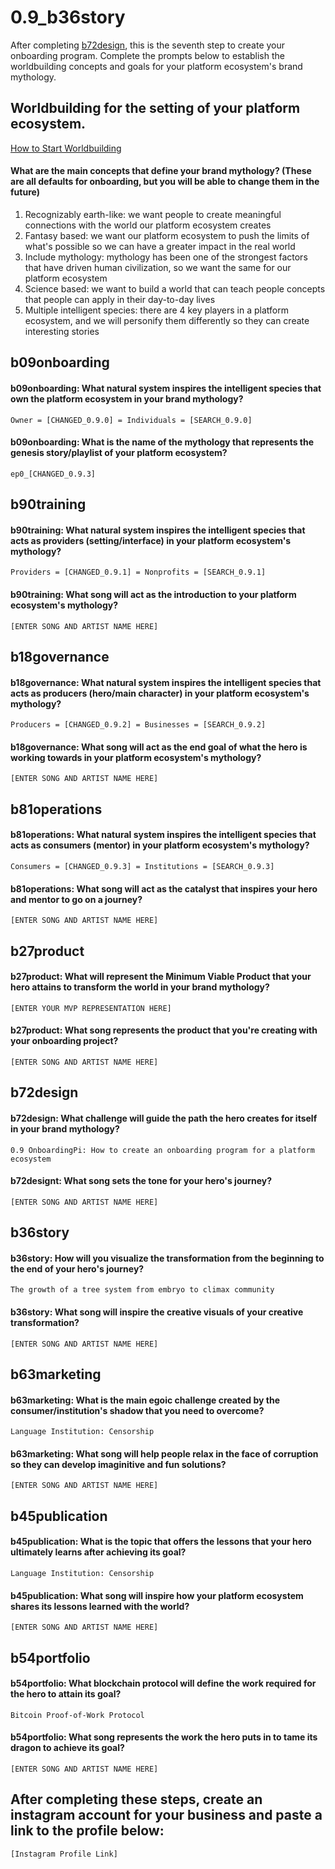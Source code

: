 # 0.9_b36story
After completing [b72design](b72design.md), this is the seventh step to create your onboarding program. Complete the prompts below to establish the worldbuilding concepts and goals for your platform ecosystem's brand mythology.

## Worldbuilding for the setting of your platform ecosystem.

[How to Start Worldbuilding](https://www.youtube.com/watch?v=Tfe6cNlrG0c&list=PLXukribaw8O4eKb_8hcfR7GTDEVxRmek6)

#### What are the main concepts that define your brand mythology? (These are all defaults for onboarding, but you will be able to change them in the future)
1. Recognizably earth-like: we want people to create meaningful connections with the world our platform ecosystem creates
2. Fantasy based: we want our platform ecosystem to push the limits of what's possible so we can have a greater impact in the real world
3. Include mythology: mythology has been one of the strongest factors that have driven human civilization, so we want the same for our platform ecosystem
4. Science based: we want to build a world that can teach people concepts that people can apply in their day-to-day lives
5. Multiple intelligent species: there are 4 key players in a platform ecosystem, and we will personify them differently so they can create interesting stories

## b09onboarding
#### b09onboarding: What natural system inspires the intelligent species that own the platform ecosystem in your brand mythology?
```
Owner = [CHANGED_0.9.0] = Individuals = [SEARCH_0.9.0]
```

#### b09onboarding: What is the name of the mythology that represents the genesis story/playlist of your platform ecosystem?
```
ep0_[CHANGED_0.9.3]
```

## b90training
#### b90training: What natural system inspires the intelligent species that acts as providers (setting/interface) in your platform ecosystem's mythology?
```
Providers = [CHANGED_0.9.1] = Nonprofits = [SEARCH_0.9.1]
```

#### b90training: What song will act as the introduction to your platform ecosystem's mythology?
```
[ENTER SONG AND ARTIST NAME HERE]
```

## b18governance
#### b18governance: What natural system inspires the intelligent species that acts as producers (hero/main character) in your platform ecosystem's mythology?
```
Producers = [CHANGED_0.9.2] = Businesses = [SEARCH_0.9.2]
```

#### b18governance: What song will act as the end goal of what the hero is working towards in your platform ecosystem's mythology?
```
[ENTER SONG AND ARTIST NAME HERE]
```

## b81operations
#### b81operations: What natural system inspires the intelligent species that acts as consumers (mentor) in your platform ecosystem's mythology?
```
Consumers = [CHANGED_0.9.3] = Institutions = [SEARCH_0.9.3]
```

#### b81operations: What song will act as the catalyst that inspires your hero and mentor to go on a journey?
```
[ENTER SONG AND ARTIST NAME HERE]
```

## b27product
#### b27product: What will represent the Minimum Viable Product that your hero attains to transform the world in your brand mythology?
```
[ENTER YOUR MVP REPRESENTATION HERE]
```

#### b27product: What song represents the product that you're creating with your onboarding project?
```
[ENTER SONG AND ARTIST NAME HERE]
```

## b72design
#### b72design: What challenge will guide the path the hero creates for itself in your brand mythology?
```
0.9 OnboardingPi: How to create an onboarding program for a platform ecosystem
```

#### b72designt: What song sets the tone for your hero's journey?
```
[ENTER SONG AND ARTIST NAME HERE]
```

## b36story
#### b36story: How will you visualize the transformation from the beginning to the end of your hero's journey?
```
The growth of a tree system from embryo to climax community
```

#### b36story: What song will inspire the creative visuals of your creative transformation?
```
[ENTER SONG AND ARTIST NAME HERE]
```

## b63marketing
#### b63marketing: What is the main egoic challenge created by the consumer/institution's shadow that you need to overcome?
```
Language Institution: Censorship
```

#### b63marketing: What song will help people relax in the face of corruption so they can develop imaginitive and fun solutions?
```
[ENTER SONG AND ARTIST NAME HERE]
```

## b45publication
#### b45publication: What is the topic that offers the lessons that your hero ultimately learns after achieving its goal?
```
Language Institution: Censorship
```

#### b45publication: What song will inspire how your platform ecosystem shares its lessons learned with the world?
```
[ENTER SONG AND ARTIST NAME HERE]
```

## b54portfolio
#### b54portfolio: What blockchain protocol will define the work required for the hero to attain its goal?
```
Bitcoin Proof-of-Work Protocol
```

#### b54portfolio: What song represents the work the hero puts in to tame its dragon to achieve its goal?
```
[ENTER SONG AND ARTIST NAME HERE]
```

## After completing these steps, create an instagram account for your business and paste a link to the profile below:
```
[Instagram Profile Link]
```

